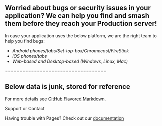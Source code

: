## Worried about bugs or security issues in your application? We can help you find and smash them before they reach your Production server!

In case your application uses the below platform, we are the right team to help you find bugs:
- _Android phones/tabs/Set-top-box/Chromecast/FireStick_
- _iOS phones/tabs_
- _Web-based and Desktop-based (Windows, Linux, Mac)_


===================================

## Below data is junk, stored for reference

For more details see [GitHub Flavored Markdown](https://guides.github.com/features/mastering-markdown/).

Support or Contact

Having trouble with Pages? Check out our [documentation](https://help.github.com/categories/github-pages-basics/)
